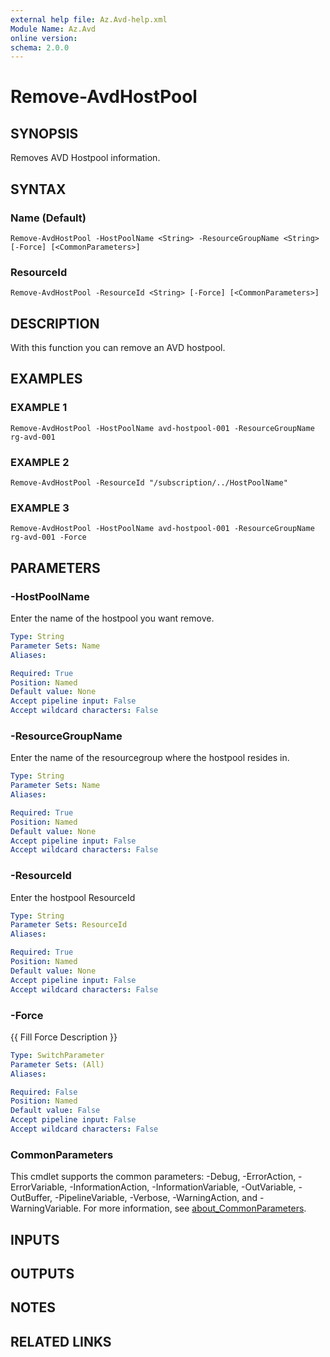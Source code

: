 ```yaml
---
external help file: Az.Avd-help.xml
Module Name: Az.Avd
online version:
schema: 2.0.0
---
```


# Remove-AvdHostPool

## SYNOPSIS
Removes AVD Hostpool information.

## SYNTAX

### Name (Default)
```
Remove-AvdHostPool -HostPoolName <String> -ResourceGroupName <String> [-Force] [<CommonParameters>]
```

### ResourceId
```
Remove-AvdHostPool -ResourceId <String> [-Force] [<CommonParameters>]
```

## DESCRIPTION
With this function you can remove an AVD hostpool.

## EXAMPLES

### EXAMPLE 1
```
Remove-AvdHostPool -HostPoolName avd-hostpool-001 -ResourceGroupName rg-avd-001
```

### EXAMPLE 2
```
Remove-AvdHostPool -ResourceId "/subscription/../HostPoolName"
```

### EXAMPLE 3
```
Remove-AvdHostPool -HostPoolName avd-hostpool-001 -ResourceGroupName rg-avd-001 -Force
```

## PARAMETERS

### -HostPoolName
Enter the name of the hostpool you want remove.

```yaml
Type: String
Parameter Sets: Name
Aliases:

Required: True
Position: Named
Default value: None
Accept pipeline input: False
Accept wildcard characters: False
```

### -ResourceGroupName
Enter the name of the resourcegroup where the hostpool resides in.

```yaml
Type: String
Parameter Sets: Name
Aliases:

Required: True
Position: Named
Default value: None
Accept pipeline input: False
Accept wildcard characters: False
```

### -ResourceId
Enter the hostpool ResourceId

```yaml
Type: String
Parameter Sets: ResourceId
Aliases:

Required: True
Position: Named
Default value: None
Accept pipeline input: False
Accept wildcard characters: False
```

### -Force
{{ Fill Force Description }}

```yaml
Type: SwitchParameter
Parameter Sets: (All)
Aliases:

Required: False
Position: Named
Default value: False
Accept pipeline input: False
Accept wildcard characters: False
```

### CommonParameters
This cmdlet supports the common parameters: -Debug, -ErrorAction, -ErrorVariable, -InformationAction, -InformationVariable, -OutVariable, -OutBuffer, -PipelineVariable, -Verbose, -WarningAction, and -WarningVariable. For more information, see [about_CommonParameters](http://go.microsoft.com/fwlink/?LinkID=113216).

## INPUTS

## OUTPUTS

## NOTES

## RELATED LINKS
